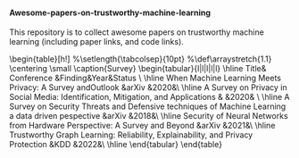 #### Awesome-papers-on-trustworthy-machine-learning
This repository is to collect awesome papers on trustworthy machine learning (including paper links, and code links).

\begin{table}[h!]
%\setlength{\tabcolsep}{10pt}
%\def\arraystretch{1.1}
    \centering
    \small
    \caption{Survey}
    \begin{tabular}{l|l|l|l|l}
    \hline
    Title& Conference &Finding&Year&Status \\ \hline 
    When Machine Learning Meets Privacy: A Survey andOutlook &arXiv &2020&\\ \hline
      A Survey on Privacy in Social Media: Identification,
   Mitigation, and Applications &  &2020& \\ \hline
     A Survey on Security Threats and Defensive techniques of Machine Learning a data driven pespective &arXiv &2018&\\ \hline
     Security of Neural Networks from Hardware Perspective: A Survey and Beyond  &arXiv &2021&\\ \hline
    Trustworthy Graph Learning: Reliability, Explainability, and Privacy Protection &KDD &2022&\\ \hline
   \end{tabular}
\end{table}
